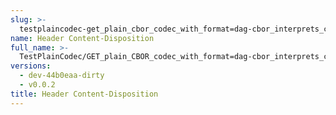 ```yaml
---
slug: >-
  testplaincodec-get_plain_cbor_codec_with_format=dag-cbor_interprets_cbor_as_dag-*_variant_and_produces_expected_content-type_and_body-header_content-disposition
name: Header Content-Disposition
full_name: >-
  TestPlainCodec/GET_plain_CBOR_codec_with_format=dag-cbor_interprets_cbor_as_dag-*_variant_and_produces_expected_Content-Type_and_body/Header_Content-Disposition
versions:
  - dev-44b0eaa-dirty
  - v0.0.2
title: Header Content-Disposition
---
```


